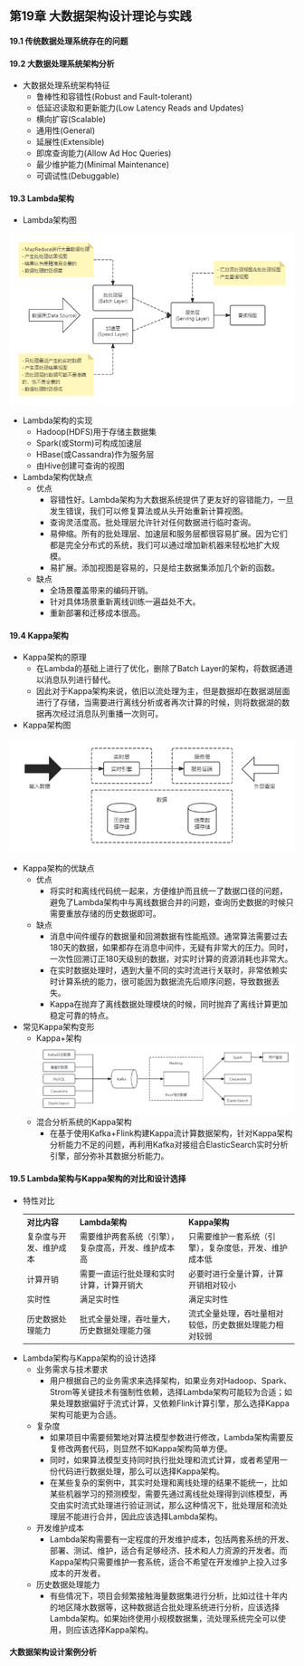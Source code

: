 ## 第19章 大数据架构设计理论与实践
#### 19.1 传统数据处理系统存在的问题
#### 19.2 大数据处理系统架构分析
- 大数据处理系统架构特征
	- 鲁棒性和容错性(Robust and Fault-tolerant)
	- 低延迟读取和更新能力(Low Latency Reads and Updates)
	- 横向扩容(Scalable)
	- 通用性(General)
	- 延展性(Extensible)
	- 即席查询能力(Allow Ad Hoc Queries)
	- 最少维护能力(Minimal Maintenance)
	- 可调试性(Debuggable)
#### 19.3 Lambda架构
- Lambda架构图

![Lambda](Lambda.png)

- Lambda架构的实现
	- Hadoop(HDFS)用于存储主数据集
	- Spark(或Storm)可构成加速层
	- HBase(或Cassandra)作为服务层
	- 由Hive创建可查询的视图
- Lambda架构优缺点
	- 优点
		- 容错性好。Lambda架构为大数据系统提供了更友好的容错能力，一旦发生错误，我们可以修复算法或从头开始重新计算视图。
		- 查询灵活度高。批处理层允许针对任何数据进行临时查询。
		- 易伸缩。所有的批处理层、加速层和服务层都很容易扩展。因为它们都是完全分布式的系统，我们可以通过增加新机器来轻松地扩大规模。
		- 易扩展。添加视图是容易的，只是给主数据集添加几个新的函数。
	- 缺点
		- 全场景覆盖带来的编码开销。
		- 针对具体场景重新离线训练一遍益处不大。
		- 重新部署和迁移成本很高。
#### 19.4 Kappa架构
- Kappa架构的原理
	- 在Lambda的基础上进行了优化，删除了Batch Layer的架构，将数据通道以消息队列进行替代。
	- 因此对于Kappa架构来说，依旧以流处理为主，但是数据却在数据湖层面进行了存储，当需要进行离线分析或者再次计算的时候，则将数据湖的数据再次经过消息队列重播一次则可。
- Kappa架构图

![Kappa](Kappa.png)

- Kappa架构的优缺点
	- 优点
		- 将实时和离线代码统一起来，方便维护而且统一了数据口径的问题，避免了Lambda架构中与离线数据合并的问题，查询历史数据的时候只需要重放存储的历史数据即可。
	- 缺点
		- 消息中间件缓存的数据量和回溯数据有性能瓶颈。通常算法需要过去180天的数据，如果都存在消息中间件，无疑有非常大的压力。同时，一次性回溯订正180天级别的数据，对实时计算的资源消耗也非常大。
		- 在实时数据处理时，遇到大量不同的实时流进行关联时，非常依赖实时计算系统的能力，很可能因为数据流先后顺序问题，导致数据丢失。
		- Kappa在抛弃了离线数据处理模块的时候，同时抛弃了离线计算更加稳定可靠的特点。
- 常见Kappa架构变形
	- Kappa+架构
	![kappa+](kappa+.png)
	- 混合分析系统的Kappa架构
		- 在基于使用Kafka+Flink构建Kappa流计算数据架构，针对Kappa架构分析能力不足的问题，再利用Kafka对接组合ElasticSearch实时分析引擎，部分弥补其数据分析能力。
#### 19.5 Lambda架构与Kappa架构的对比和设计选择
- 特性对比
	<table>
		<tr>
			<th>对比内容</th>
			<th>Lambda架构</th>
			<th>Kappa架构</th>
		</tr>
		<tr>
			<td>复杂度与开发、维护成本</td>
			<td>需要维护两套系统（引擎），复杂度高，开发、维护成本高</td>
			<td>只需要维护一套系统（引擎），复杂度低，开发、维护成本低</td>
		</tr>
		<tr>
			<td>计算开销</td>
			<td>需要一直运行批处理和实时计算，计算开销大</td>
			<td>必要时进行全量计算，计算开销相对较小</td>
		</tr>
		<tr>
			<td>实时性</td>
			<td>满足实时性</td>
			<td>满足实时性</td>
		</tr>
		<tr>
			<td>历史数据处理能力</td>
			<td>批式全量处理，吞吐量大，历史数据处理能力强</td>
			<td>流式全量处理，吞吐量相对较低，历史数据处理能力相对较弱</td>
		</tr>
	</table>
- Lambda架构与Kappa架构的设计选择
	- 业务需求与技术要求
		- 用户根据自己的业务需求来选择架构，如果业务对Hadoop、Spark、Strom等关键技术有强制性依赖，选择Lambda架构可能较为合适；如果处理数据偏好于流式计算，又依赖Flink计算引擎，那么选择Kappa架构可能更为合适。
	- 复杂度
		- 如果项目中需要频繁地对算法模型参数进行修改，Lambda架构需要反复修改两套代码，则显然不如Kappa架构简单方便。
		- 同时，如果算法模型支持同时执行批处理和流式计算，或者希望用一份代码进行数据处理，那么可以选择Kappa架构。
		- 在某些复杂的案例中，其实时处理和离线处理的结果不能统一，比如某些机器学习的预测模型，需要先通过离线批处理得到训练模型，再交由实时流式处理进行验证测试，那么这种情况下，批处理层和流处理层不能进行合并，因此应该选择Lambda架构。
	- 开发维护成本
		- Lambda架构需要有一定程度的开发维护成本，包括两套系统的开发、部署、测试、维护，适合有足够经济、技术和人力资源的开发者。而Kappa架构只需要维护一套系统，适合不希望在开发维护上投入过多成本的开发者。
	- 历史数据处理能力
		- 有些情况下，项目会频繁接触海量数据集进行分析，比如过往十年内的地区降水数据等，这种数据适合批处理系统进行分析，应该选择Lambda架构。如果始终使用小规模数据集，流处理系统完全可以使用，则应该选择Kappa架构。
#### 大数据架构设计案例分析
